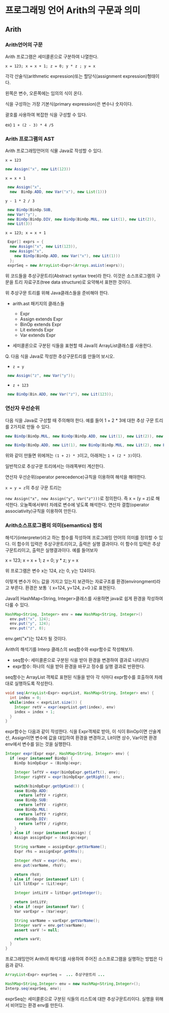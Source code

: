 # 프로그래밍 언어 Arith의 구문과 의미

## Arith

### Arith언어의 구문

Arith 프로그램은 세미콜론으로 구분하여 나열한다.

```arith
x = 123; x = x + 1; z = 0; y * z ; y = x
```

각각 산술식(arithmetic expression)또는 할당식(assignment expression)형태이다.

왼쪽은 변수, 오른쪽에는 임의의 식이 온다.

식을 구성하는 가장 기본식(primary expression)은 변수나 숫자이다.

괄호를 사용하여 복잡한 식을 구성할 수 있다.

ex) `1 + (2 - 3) * 4 /5`

### Arith 프로그램의 AST

Arith 프로그래밍언어의 식물 Java로 작성할 수 있다.

`x = 123`

```java
new Assign("x", new Lit(123))
```

`x = x + 1`

```java
 new Assign("x", 
  new  BinOp.ADD, new Var("x"), new List(1)))
```

`y - 1 * 2 / 3`

```java
 new BinOp(BinOp.SUB,
 new Var("y"),
 new BinOp(BinOp.DIV, new BinOp(BinOp.MUL, new Lit(1), new Lit(2)),
 new Lit(3))
```

`x = 123; x = x + 1`

```java
 Expr[] exprs = {
  new Assign("x", new Lit(123)),
  new Assign("x", 
    new BinOp(BinOp.ADD, new Var("x"), new Lit(1)))
  };
 exprSeq = new ArrayList<Expr>(Arrays.asList(exprs));
```

위 코드들을 추상구문트리(Abstract syntax tree)라 한다. 이것은 소스프로그램의 구문을 트리 자료구조(tree data structure)로 요약해서 표현한 것이다.

위 추상구문 트리를 위해 Java클래스들을 준비해야 한다.

- arith.ast 패키지의 클래스들
  - Expr
  - Assign extends Expr
  - BinOp extends Expr
  - Lit extends Expr
  - Var extends Expr

- 세미콜론으로 구분된 식들을 표현할 때 Java의 ArrayList<Expr>클래스를 사용한다.

Q. 다음 식을 Java로 작성한 추상구문트리를 만들어 보시오.

- `z = y`

```java
 new Assign("z", new Var("y"));
```

- `z + 123`

```java
 new BinOp(Bin.ADD, new Var("z"), new Lit(123));
 ```

### 연산자 우선순위

다음 식을 Java로 구성할 때 주의해야 한다. 예를 들어 1 + 2 * 3에 대한 추상 구문 트리를 2가지로 만들 수 있다.

```java
new BinOp(BinOp.MUL, new BinOp(BinOp.ADD, new Lit(1), new Lit(2)), new Lit(3)))

new BinOp(BinOp.ADD, new Lit(1), new BinOp(BinOp.MUL, new Lit(2), new Lit(3)))
```

위와 같이 만들면 위에꺼는 `(1 + 2) * 3`이고, 아래꺼는 `1 + (2 * 3)`이다.

일반적으로 추상구문 트리에서는 아래쪽부터 계산한다.

연산자 우선순위(operator perecedence)규칙을 이용하여 해석을 해야한다.

`x = y = z`의 추상 구문 트리는

`new Assign("x", new Assign("y", Var("z")))`로 정의한다. 즉 x = (y = z)로 해석한다. 오늘쪽에서부터 차례로 변수에 넣도록 해석한다. 연산자 결합(operator associativity)규칙을 이용하여 만든다.

### Arith소스프로그램의 의미(semantics) 정의

해석기(interpreter)라고 하는 함수를 작성하여 프로그래밍 언어의 의미를 정의할 수 있다. 이 합수의 입력은 추상구문트리이고, 출력은 실행 결과이다. 이 함수의 입력은 추상구문트리이고, 출력은 실행결과이다. 예를 들어보자

x = 123; x = x + 1; z = 0; y * z; y = x

위 프로그램은 변수 x는 124, z는 0, y는 124이다.

이렇게 변수가 어느 값을 가지고 있는지 보관하는 자료구조를 환경(environgment)라고 부른다. 환경은 보통 `{ x=124, y=124, z=0 }로 표현된다.

Java의 HashMap<String, Integer>클래스를 사용하면 java로 쉽게 환경을 작성하여 다룰 수 있다.

```java
HashMap<String, Integer> env = new HashMap<String, Integer>()
  env.put("x", 124);
  env.put("y", 124);
  env.put("z", 0);
```

env.get("x")는 124가 될 것이다.

Arith의 해석기를 Interp 클래스의 seq함수와 expr함수로 작성해보자.

- seq함수: 세미콜론으로 구분된 식을 받아 환경을 변경하여 결과로 나타낸다
- expr함수: 하나의 식을 받아 환경을 바꾸고 정수를 실행 결과로 반환한다.

seq함수는 ArrayList<Expr> 객체로 표현된 식들을 받아 각 식마다 expr함수를 호출하여 차례대로 실행하도록 작성한다.

```java
void seq(ArrayList<Expr> exprList, HashMap<String, Integer> env) {
  int index = 0;
  while(index < exprList.size()) {
    Integer retV = expr(exprList.get(index), env)
    index = index + 1;
  }
}
```

expr함수는 다음과 같이 작성한다. 식을 Expr객체로 받아, 이 식이 BinOp이면 산술계산, Assign이면 변수에 값을 대입하여 환경을 변경하고, Lit이면 상수, Var이면 환경 env에서 변수를 읽는 것을 실행한다.

```java
Integer expr(Expr expr, HashMap<String, Integer> env) {
  if (expr instanceof BinOp) {
    BinOp binOpExpr = (BinOp)expr;

    Integer leftV = expr(binOpExpr.getLeft(), env);
    Integer rightV = expr(binOpExpr.getRight(), env);

    switch(binOpExpr.getOpKind()) {
    case BinOp.ADD:
      return leftV + rightV;
    case BinOp.SUB:
      return leftV - rightV;
    case BinOp.MUL:
      return leftV * rightV;
    case BinOp.DIV:
      return leftV / rightV;
    }
  } else if (expr instanceof Assign) {
    Assign assignExpr = (Assign)expr;

    String varName = assignExpr.getVarName();
    Expr rhs = assignExpr.getRhs();

    Integer rhsV = expr(rhs, env);
    env.put(varName, rhsV);

    return rhsV;
  } else if (expr instanceof Lit) {
    Lit litExpr = (Lit)expr;

    Integer intLitV = litExpr.getInteger();

    return intLitV;
  } else if (expr instanceof Var) {
    Var varExpr = (Var)expr;

    String varName = varExpr.getVarName();
    Integer varV = env.get(varName);
    assert varV != null;

    return varV;
  }
}
```

프로그래밍언어 Arith의 해석기를 사용하여 주어진 소스프로그램을 실행하는
방법은 다음과 같다.

```java
ArrayList<Expr> exprSeq =  ... 추상구문트리 ...

HashMap<String,Integer> env = new HashMap<String,Integer>();
Interp.seq(exprSeq, env);
```

exprSeq는 세미콜론으로 구분된 식들의 리스트에 대한 추상구문트리이다.
실행을 위해서 비어있는 환경 env를 만든다.
